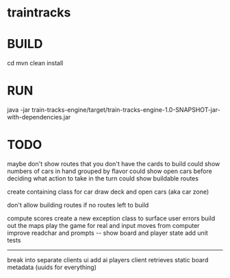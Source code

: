 # traintracks

# BUILD
cd <traintracks-dir>
mvn clean install

# RUN
java -jar train-tracks-engine/target/train-tracks-engine-1.0-SNAPSHOT-jar-with-dependencies.jar

# TODO
maybe don't show routes that you don't have the cards to build
could show numbers of cars in hand grouped by flavor
could show open cars before deciding what action to take in the turn
could show buildable routes

create containing class for car draw deck and open cars (aka car zone) 

don't allow building routes if no routes left to build

compute scores
create a new exception class to surface user errors
build out the maps
play the game for real and input moves from computer
improve readchar and prompts -- show board and player state
add unit tests

---

break into separate clients
ui
add ai players
client retrieves static board metadata (uuids for everything)

